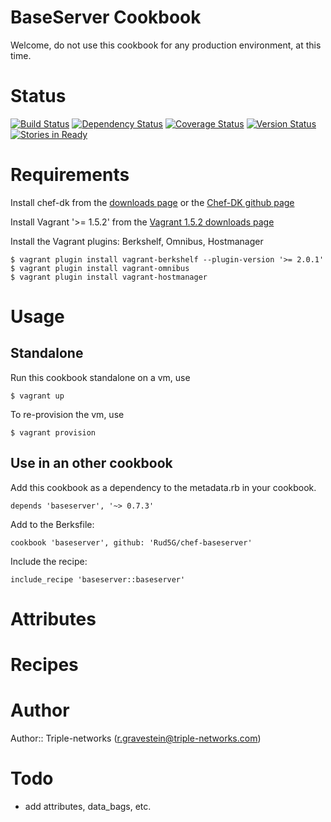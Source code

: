 # BaseServer Cookbook

Welcome, do not use this cookbook for any production environment, at this time.

# Status

[![Build Status](https://travis-ci.org/Rud5G/chef-baseserver.png?branch=master)](https://travis-ci.org/Rud5G/chef-baseserver)
[![Dependency Status](https://gemnasium.com/Rud5G/chef-baseserver.png)](https://gemnasium.com/Rud5G/chef-baseserver)
[![Coverage Status](https://coveralls.io/repos/Rud5G/chef-baseserver/badge.png?branch=master)](https://coveralls.io/r/Rud5G/chef-baseserver?branch=master)
[![Version Status](http://img.shields.io/badge/beta-0.7.10-blue.svg)](https://github.com/Rud5G/chef-baseserver)
[![Stories in Ready](https://badge.waffle.io/rud5g/chef-baseserver.png?label=ready&title=Ready)](https://waffle.io/rud5g/chef-baseserver)

# Requirements

Install chef-dk from the [downloads page](http://www.getchef.com/downloads/chef-dk/) or the [Chef-DK github page](https://github.com/opscode/chef-dk)

Install Vagrant '>= 1.5.2' from the [Vagrant 1.5.2 downloads page](http://www.vagrantup.com/download-archive/v1.5.2.html)

Install the Vagrant plugins: Berkshelf, Omnibus, Hostmanager

    $ vagrant plugin install vagrant-berkshelf --plugin-version '>= 2.0.1'
    $ vagrant plugin install vagrant-omnibus
    $ vagrant plugin install vagrant-hostmanager

# Usage

## Standalone

Run this cookbook standalone on a vm, use

    $ vagrant up

To re-provision the vm, use

    $ vagrant provision

## Use in an other cookbook

Add this cookbook as a dependency to the metadata.rb in your cookbook.

    depends 'baseserver', '~> 0.7.3'

Add to the Berksfile: 

    cookbook 'baseserver', github: 'Rud5G/chef-baseserver'

Include the recipe: 

    include_recipe 'baseserver::baseserver'

# Attributes

# Recipes

# Author

Author:: Triple-networks (<r.gravestein@triple-networks.com>)

# Todo 

 * add attributes, data_bags, etc.

